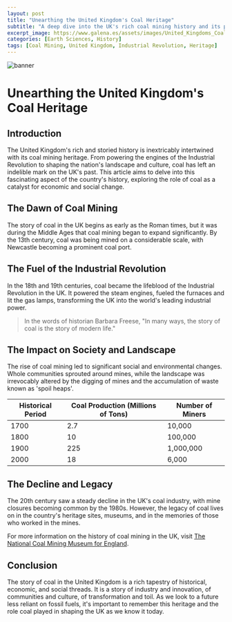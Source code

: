 ```yaml
---
layout: post
title: "Unearthing the United Kingdom's Coal Heritage"
subtitle: "A deep dive into the UK's rich coal mining history and its pivotal role in the country's industrial revolution."
excerpt_image: https://www.galena.es/assets/images/United_Kingdoms_Coal_Heritage.png
categories: [Earth Sciences, History]
tags: [Coal Mining, United Kingdom, Industrial Revolution, Heritage]
---
```


![banner](https://www.galena.es/assets/images/United_Kingdoms_Coal_Heritage.png "A historical coal mine in the UK, showcasing miners at work with coal carts and tools, symbolizing the significant role of coal in the country's industrial heritage.")

# Unearthing the United Kingdom's Coal Heritage

## Introduction

The United Kingdom's rich and storied history is inextricably intertwined with its coal mining heritage. From powering the engines of the Industrial Revolution to shaping the nation's landscape and culture, coal has left an indelible mark on the UK's past. This article aims to delve into this fascinating aspect of the country's history, exploring the role of coal as a catalyst for economic and social change.

## The Dawn of Coal Mining

The story of coal in the UK begins as early as the Roman times, but it was during the Middle Ages that coal mining began to expand significantly. By the 13th century, coal was being mined on a considerable scale, with Newcastle becoming a prominent coal port.

## The Fuel of the Industrial Revolution

In the 18th and 19th centuries, coal became the lifeblood of the Industrial Revolution in the UK. It powered the steam engines, fueled the furnaces and lit the gas lamps, transforming the UK into the world's leading industrial power.

>In the words of historian Barbara Freese, "In many ways, the story of coal is the story of modern life."

## The Impact on Society and Landscape

The rise of coal mining led to significant social and environmental changes. Whole communities sprouted around mines, while the landscape was irrevocably altered by the digging of mines and the accumulation of waste known as 'spoil heaps'.

| Historical Period | Coal Production (Millions of Tons) | Number of Miners |
| ----------------- | ---------------------------------- | ---------------- |
| 1700              | 2.7                                | 10,000           |
| 1800              | 10                                 | 100,000          |
| 1900              | 225                                | 1,000,000        |
| 2000              | 18                                 | 6,000            |

## The Decline and Legacy

The 20th century saw a steady decline in the UK's coal industry, with mine closures becoming common by the 1980s. However, the legacy of coal lives on in the country's heritage sites, museums, and in the memories of those who worked in the mines.

For more information on the history of coal mining in the UK, visit [The National Coal Mining Museum for England](https://www.ncm.org.uk/).

## Conclusion

The story of coal in the United Kingdom is a rich tapestry of historical, economic, and social threads. It is a story of industry and innovation, of communities and culture, of transformation and toil. As we look to a future less reliant on fossil fuels, it's important to remember this heritage and the role coal played in shaping the UK as we know it today.